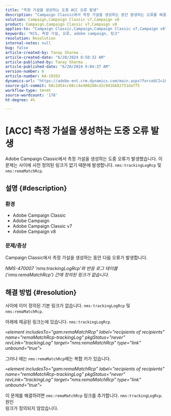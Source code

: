 ```yaml
---
title: "측정 가설을 생성하는 도중 ACC 오류 발생"
description: "Campaign Classic에서 측정 가설을 생성하는 동안 발생하는 오류를 해결하는 방법에 대해 알아봅니다."
solution: Campaign,Campaign Classic v7,Campaign v8
product: Campaign,Campaign Classic v7,Campaign v8
applies-to: "Campaign Classic,Campaign,Campaign Classic v7,Campaign v8"
keywords: "KCS, 측정 가설, 오류, adobe campaign, 링크"
resolution: Resolution
internal-notes: null
bug: false
article-created-by: Tanay Sharma .
article-created-date: "6/20/2024 8:50:32 AM"
article-published-by: Tanay Sharma .
article-published-date: "6/20/2024 9:04:37 AM"
version-number: 6
article-number: KA-19393
dynamics-url: "https://adobe-ent.crm.dynamics.com/main.aspx?forceUCI=1&pagetype=entityrecord&etn=knowledgearticle&id=7290c824-e22e-ef11-840b-6045bd0065b6"
source-git-commit: 68c2d54cc68cc4e4002d0cd2c941bb82751da7f5
workflow-type: tm+mt
source-wordcount: '178'
ht-degree: 4%

---
```


# [ACC] 측정 가설을 생성하는 도중 오류 발생


Adobe Campaign Classic에서 측정 가설을 생성하는 도중 오류가 발생했습니다. 이 문제는 사이에 사전 정의된 링크가 없기 때문에 발생합니다. `nms:trackingLogRcp` 및 `nms:remaMatchRcp`.

## 설명 {#description}


### 환경

- Adobe Campaign Classic
- Adobe Campaign
- Adobe Campaign Classic v7
- Adobe Campaign v8


### 문제/증상

Campaign Classic에서 측정 가설을 생성하는 동안 다음 오류가 발생합니다.

*NMS-470007 &#39;nms:trackingLogRcp&#39;와 반응 로그 테이블(&#39;nms:remaMatchRcp&#39;) 간에 정의된 링크가 없습니다.*


## 해결 방법 {#resolution}


사이에 이미 정의된 기본 링크가 없습니다. `nms:trackingLogRcp` 및 `nms:remaMatchRcp`.

아래에 제공된 링크는에 있습니다. `nms:trackingLogRcp`.

*`<`element includesTo=&quot;gam:remaMatchRcp&quot; label=&quot;recipients of recipients&quot; name=&quot;remaMatchRcp-trackingLog&quot; pkgStatus=&quot;never&quot; revLink=&quot;trackingLog&quot; target=&quot;nms:remaMatchRcp&quot; type=&quot;link&quot; unbound=&quot;true&quot;`>`*

그러나 에는 `nms:remaMatchRcp`에는 복합 키가 있습니다.

*`<`element includesTo=&quot;gam:remaMatchRcp&quot; label=&quot;recipients of recipients&quot; name=&quot;remaMatchRcp-trackingLog&quot; pkgStatus=&quot;never&quot; revLink=&quot;trackingLog&quot; target=&quot;nms:remaMatchRcp&quot; type=&quot;link&quot; unbound=&quot;true&quot;`>`*

이 문제를 해결하려면 `nms:remaMatchRcp` 링크를 추가합니다. `nms:trackingLogRcp`.
<br>원인<br>
링크가 정의되지 않았습니다.
